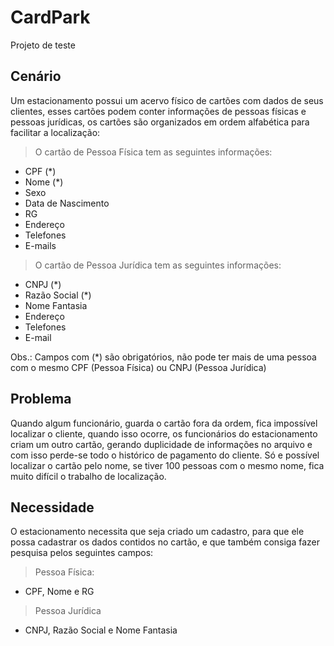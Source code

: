 # CardPark
Projeto de teste


## Cenário
Um estacionamento possui um acervo físico de cartões com dados de seus clientes, esses cartões podem conter informações de pessoas físicas e pessoas jurídicas, os cartões são organizados em ordem alfabética para facilitar a localização:

>O cartão de Pessoa Física tem as seguintes informações:
- CPF (*)
- Nome (*)
- Sexo
- Data de Nascimento
- RG
- Endereço
- Telefones
- E-mails

>O cartão de Pessoa Jurídica tem as seguintes informações:
- CNPJ (*)
- Razão Social (*)
- Nome Fantasia
- Endereço
- Telefones
- E-mail

Obs.: Campos com (*) são obrigatórios, não pode ter mais de uma pessoa com o mesmo CPF (Pessoa Física) ou CNPJ (Pessoa Jurídica)

## Problema
Quando algum funcionário, guarda o cartão fora da ordem, fica impossível localizar o cliente, quando isso ocorre, os funcionários do estacionamento criam um outro cartão, gerando duplicidade de informações no arquivo e com isso perde-se todo o histórico de pagamento do cliente. Só e possível localizar o cartão pelo nome, se tiver 100 pessoas com o mesmo nome, fica muito difícil o trabalho de localização.

## Necessidade
O estacionamento necessita que seja criado um cadastro, para que ele possa cadastrar os dados contidos no cartão, e que também consiga fazer pesquisa pelos seguintes campos:

>Pessoa Física:
- CPF, Nome e RG

>Pessoa Jurídica
- CNPJ, Razão Social e Nome Fantasia